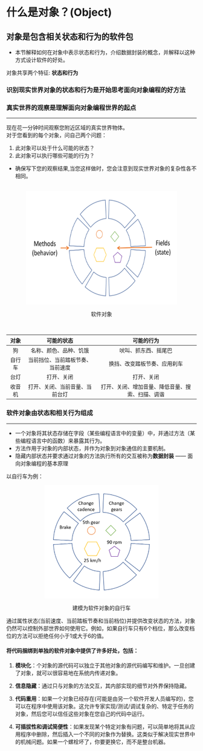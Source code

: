 # 什么是对象？(Object)
## 对象是包含相关状态和行为的软件包
* 本节解释如何在对象中表示状态和行为，介绍数据封装的概念，并解释以这种方式设计软件的好处。

对象共享两个特征: <b>状态和行为</b>
### 识别现实世界对象的状态和行为是开始思考面向对象编程的好方法
### 真实世界的观察是理解面向对象编程世界的起点
---
现在花一分钟时间观察您附近区域的真实世界物体。<br>
对于您看到的每个对象，问自己两个问题：
1. 此对象可以处于什么可能的状态？
2. 此对象可以执行哪些可能的行为？
* 确保写下您的观察结果,当您这样做时，您会注意到现实世界对象的复杂性各不相同。
<br>
<div align="center">
<img src="https://raw.githubusercontent.com/eoooy/java-tutorial/main/gallery/docs/java/oop/a-software-object.png" alt="a-software-object" width="400" height="300" align="center" />
<p>软件对象</p>
</div>
<br>

|对象|可能的状态|可能的行为|
|:---:|:---:|:---:|
|狗|名称、颜色、品种、饥饿|吠叫、抓东西、摇尾巴|
|自行车|当前挡位、当前踏板节奏、当前速度|换挡、改变踏板节奏、应用刹车|
|台灯|打开、关闭|打开、关闭|
|收音机|打开、关闭、当前音量、当前台灯|打开、关闭、增加音量、降低音量、搜索、扫描、调谐|


### 软件对象由状态和相关行为组成
---
* 一个对象将其状态存储在字段（某些编程语言中的变量）中，并通过方法（某些编程语言中的函数）来暴露其行为。
* 方法作用于对象的内部状态，并作为对象到对象通信的主要机制。
* 隐藏内部状态并要求通过对象的方法执行所有的交互被称为<b>数据封装</b> —— 面向对象编程的基本原理

以自行车为例：
<br>
<div align="center">
<img src="https://raw.githubusercontent.com/eoooy/java-tutorial/main/gallery/docs/java/oop/a-bicycle-modeled-as-a-software-object.png" alt="a-bicycle-modeled-as-a-software-object" width="300" height="300" align="center" />
<p>建模为软件对象的自行车</p>
</div>

通过属性状态(当前速度、当前踏板节奏和当前档位)并提供改变状态的方法，对象仍然可以控制外部世界如何使用它。例如，如果自行车只有6个档位，那么改变档位的方法可以拒绝任何小于1或大于6的值。

#### 将代码捆绑到单独的软件对象中提供了许多好处，包括：

1. <b>模块化</b>：个对象的源代码可以独立于其他对象的源代码编写和维护。一旦创建了对象，就可以很容易地在系统内传递对象。

2. <b>信息隐藏</b>：通过只与对象的方法交互，其内部实现的细节对外界保持隐藏。

3. <b>代码重用</b>：如果一个对象已经存在(可能是由另一个软件开发人员编写的)，您可以在程序中使用该对象。这允许专家实现/测试/调试复杂的、特定于任务的对象，然后您可以信任这些对象在您自己的代码中运行。

4. <b>可插拔性和调试简便性</b>：如果发现某个特定对象有问题，可以简单地将其从应用程序中删除，然后插入一个不同的对象作为替换。这类似于解决现实世界中的机械问题。如果一个螺栓坏了，你要更换它，而不是整台机器。